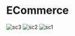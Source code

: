 # ECommerce
![sc3](https://github.com/user-attachments/assets/d8b5269f-4ad2-4023-81df-555910fe4eb7)
![sc2](https://github.com/user-attachments/assets/98621cb7-de21-42df-aedb-ab2efbe4a51a)
![sc1](https://github.com/user-attachments/assets/beebdd98-9544-495e-9473-435259d7ef96)
